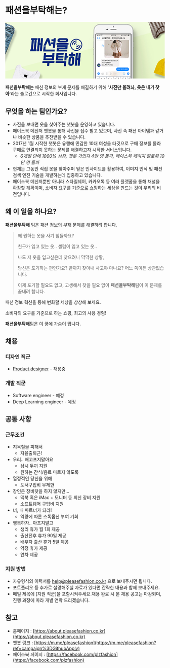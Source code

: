# 패션을부탁해는?

![Header](img/01_990x350.jpg)

**패션을부탁해**는 패션 정보의 부재 문제를 해결하기 위해 '**사진만 올려놔, 옷은 내가 찾아**'라는 슬로건으로 시작한 회사입니다.





## 무엇을 하는 팀인가요?

- 사진을 보내면 옷을 찾아주는 챗봇을 운영하고 있습니다.
- 페이스북 메신저 챗봇을 통해 사진을 접수 받고 있으며, 사진 속 패션 아이템과 같거나 비슷한 상품을 추천받을 수 있습니다.
- 2017년 1월 시작한 챗봇은 유행에 민감한 10대 여성을 타깃으로 구매 정보를 몰라 구매로 연결되지 못하는 문제를 해결하고자 시작한 서비스입니다.
  - *6개월 만에 1000% 성장, 챗봇 가입자 4만 명 돌파, 페이스북 페이지 팔로워 10만 명 돌파*
- 현재는 그동안 직접 옷을 찾아주며 얻은 인사이트를 활용하여, 이미지 인식 및 패션 검색 엔진 기술을 개발하는데 집중하고 있습니다.
- 페이스북 메신저뿐만 아니라 스타일쉐어, 카카오톡 등 여러 플랫폼을 통해 채널을 확장할 계획이며, 소비자 요구를 기준으로 쇼핑하는 세상을 만드는 것이 우리의 비전입니다.







## 왜 이 일을 하나요?

**패션을부탁해** 팀은 패션 정보의 부재 문제를 해결하려 합니다.

>  왜 원하는 옷을 사기 힘들까요?
>
>  친구가 입고 있는 옷.. 셀럽이 입고 있는 옷..
>
>  나도 저 옷을 입고싶은데 찾으려니 막막한 상황,
>
>  당신은 포기하는 편인가요? 끝까지 찾아내 사고야 마나요? 어느 쪽이든 상관없습니다.
>
>  이제 포기할 필요도 없고, 고생해서 찾을 필요 없이 **패션을부탁해**팀이 이 문제를 끝내려 합니다.

패션 정보 혁신을 통해 변화할 세상을 상상해 보세요.

소비자의 요구를 기준으로 하는 쇼핑, 최고의 사용 경험!

**패션을부탁해**팀은 이 꿈에 가슴이 뜁니다.





## 채용

### 디자인 직군

- [Product designer](careers/product-designer.md) - 채용중

### 개발 직군

- Software engineer - 예정 
- Deep Learning engineer - 예정 







## 공통 사항

### 근무조건

- 지옥철을 피해서
  - 자율출퇴근!
- 우리.. 배고프지말아요
  - 삼시 두끼 지원
  - 원하는 간식/음료 마르지 않도록
- 열정적인 당신을 위해
  - 도서구입비 무제한
- 장인은 장비탓을 하지 않지만...
  - 맥북 혹은 iMac + 모니터 등 최신 장비 지원
  - 소프트웨어 구입비 지원
- 너, 내 파트너가 되라!
  - 역량에 따른 스톡옵션 부여 기회
- 행복하자.. 아프지말고
  - 생리 휴가 월 1회 제공
  - 출산전후 휴가 90일 제공
  - 배우자 출산 휴가 5일 제공
  - 약정 휴가 제공
  - 연차 제공





### 지원 방법

- 자유형식의 이력서를 help@pleasefashion.co.kr 으로 보내주시면 됩니다.
- 포트폴리오 등 추가로 설명해주실 자료가 있다면 간략한 내용과 함께 보내주세요.
- 메일 제목에 [지원 직군]을 포함시켜주세요.채용 완료 시 본 채용 공고는 마감되며, 진행 과정에 따라 개별 연락 드리겠습니다.







## 참고

- 홈페이지 : [https://about.pleasefashion.co.kr](https://about.pleasefashion.co.kr)
- 챗봇 링크 : [https://m.me/pleasefashion](https://m.me/pleasefashion?ref=campaign%3DGithubApply)
- 페이스북 페이지 : [https://facebook.com/plzfashion](https://facebook.com/plzfashion)
